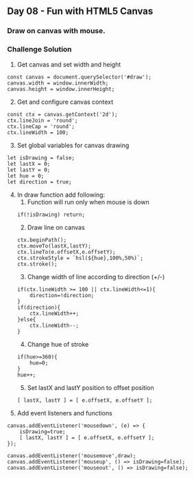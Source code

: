 ## Day 08 - Fun with HTML5 Canvas

### Draw on canvas with mouse.

### Challenge Solution

1. Get canvas and set width and height
```
const canvas = document.querySelector('#draw');
canvas.width = window.innerWidth;
canvas.height = window.innerHeight;
```

2. Get and configure canvas context
```
const ctx = canvas.getContext('2d');
ctx.lineJoin = 'round';
ctx.lineCap = 'round';
ctx.lineWidth = 100;
```

3. Set global variables for canvas drawing
```
let isDrawing = false;
let lastX = 0;
let lastY = 0;
let hue = 0;
let direction = true;
```

4. In draw function add following:
    1. Function will run only when mouse is down
    ```
    if(!isDrawing) return;
    ```
    2. Draw line on canvas
    ```
    ctx.beginPath();
    ctx.moveTo(lastX,lastY);
    ctx.lineTo(e.offsetX,e.offsetY);
    ctx.strokeStyle = `hsl(${hue},100%,50%)`;
    ctx.stroke();
    ```
    3. Change width of line according to direction (+/-)
    ```
    if(ctx.lineWidth >= 100 || ctx.lineWidth<=1){
        direction=!direction;
    }
    if(direction){
        ctx.lineWidth++;
    }else{
        ctx.lineWidth--;
    }
    ```
    4. Change hue of stroke
    ```
    if(hue>=360){
        hue=0;
    }
    hue++;
    ```
    5. Set lastX and lastY position to offset position
    ```
    [ lastX, lastY ] = [ e.offsetX, e.offsetY ];
    ```
5. Add event listeners and functions
```
canvas.addEventListener('mousedown', (e) => { 
    isDrawing=true;
    [ lastX, lastY ] = [ e.offsetX, e.offsetY ];
});

canvas.addEventListener('mousemove',draw);
canvas.addEventListener('mouseup', () => isDrawing=false);
canvas.addEventListener('mouseout', () => isDrawing=false);
```
